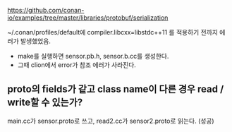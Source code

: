 https://github.com/conan-io/examples/tree/master/libraries/protobuf/serialization

~/.conan/profiles/default에
compiler.libcxx=libstdc++11
를 적용하기 전까지 에러가 발생했었음.

- make를 실행하면 sensor.pb.h, sensor.b.cc를 생성한다.
- 그때 clion에서 error가 참조 에러가 사라진다.


## proto의 fields가 같고 class name이 다른 경우 read / write할 수 있는가?
main.cc가 sensor.proto로 쓰고, 
read2.cc가 sensor2.proto로 읽는다. (성공)
